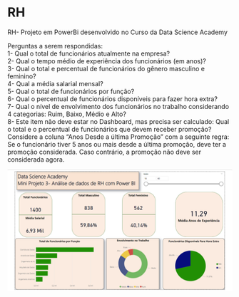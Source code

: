 # RH
 RH- Projeto em PowerBi desenvolvido no Curso da Data Science Academy

Perguntas a serem respondidas: <br>
1- Qual o total de funcionários atualmente na empresa?<br>
2- Qual o tempo médio de experiência dos funcionários (em anos)?<br>
3- Qual o total e percentual de funcionários do gênero masculino e feminino? <br>
4- Qual a média salarial mensal? <br>
5- Qual o total de funcionários por função? <br>
6- Qual o percentual de funcionários disponíveis para fazer hora extra? <br>
7- Qual o nível de envolvimento dos funcionários no trabalho considerando 4 categorias:
Ruim, Baixo, Médio e Alto? <br>
8- Este item não deve estar no Dashboard, mas precisa ser calculado: Qual o total e o
percentual de funcionários que devem receber promoção? Considere a coluna “Anos Desde a última Promoção” com a seguinte regra: Se o funcionário tiver 5 anos ou mais
desde a última promoção, deve ter a promoção considerada. Caso contrário, a promoção não deve ser considerada agora.

<img src="Imagens/Print 1.png" alt="">